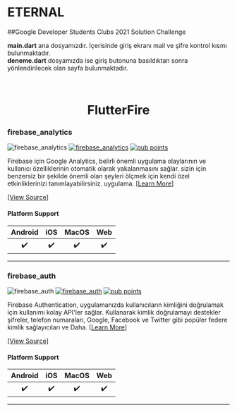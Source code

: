 # ETERNAL
##Google Developer Students Clubs 2021 Solution Challenge


**main.dart** ana dosyamızdır. İçerisinde giriş ekranı mail ve şifre kontrol kısmı bulunmaktadır.</br>
**deneme.dart** dosyamızda ise giriş butonuna basıldıktan sonra yönlendirilecek olan sayfa bulunmaktadır.

<p align="center">
  <a href="https://firebase.flutter.dev/%22%3E
    <img width="250px" src="website/static/img/flutterfire_300x.png"><br/>
  </a>
  <h1 align="center">FlutterFire</h1>
</p>

### firebase_analytics

![firebase_analytics][analytics_badge_ci] [![firebase_analytics][analytics_badge_pub]][analytics_pub] [![pub points][analytics_badge_pub_points]][analytics_pub_points]


Firebase için Google Analytics, belirli önemli uygulama olaylarının ve kullanıcı özelliklerinin otomatik olarak yakalanmasını sağlar.
sizin için benzersiz bir şekilde önemli olan şeyleri ölçmek için kendi özel etkinliklerinizi tanımlayabilirsiniz.
uygulama. [[Learn More][analytics_product]]

[[View Source][analytics_code]]

#### Platform Support

| Android | iOS | MacOS | Web |
|:-------:|:---:|:-----:|:---:|
|    :heavy_check_mark:    |  :heavy_check_mark:  |   :heavy_check_mark:   |  :heavy_check_mark:  |

----

### firebase_auth

![firebase_auth][auth_badge_ci] [![firebase_auth][auth_badge_pub]][auth_pub] [![pub points][auth_badge_pub_points]][auth_pub_points]

Firebase Authentication, uygulamanızda kullanıcıların kimliğini doğrulamak için kullanımı kolay API'ler sağlar. Kullanarak kimlik doğrulamayı destekler
şifreler, telefon numaraları, Google, Facebook ve Twitter gibi popüler federe kimlik sağlayıcıları ve
Daha. [[Learn More][auth_product]]

[[View Source][auth_code]]

#### Platform Support

| Android | iOS | MacOS | Web |
|:-------:|:---:|:-----:|:---:|
|    :heavy_check_mark:    |  :heavy_check_mark:  |   :heavy_check_mark:   |  :heavy_check_mark:  |

----

[analytics_pub]: https://pub.dev/packages/firebase_analytics

[analytics_product]: https://firebase.google.com/products/analytics/

[analytics_code]: https://github.com/adnanyagmur/ETERNAL/blob/main/ETERNAL/flutter_application_1/lib/main.dart

[analytics_pub_points]: https://pub.dev/packages/firebase_analytics/score

[analytics_badge_pub_points]: https://badges.bar/firebase_analytics/pub%20points

[analytics_badge_pub]: https://img.shields.io/pub/v/firebase_analytics.svg

[analytics_badge_ci]: https://github.com/FirebaseExtended/flutterfire/workflows/firebase_analytics/badge.svg

[auth_pub]: https://pub.dev/packages/firebase_auth

[auth_product]: https://firebase.google.com/products/auth/

[auth_code]:https://github.com/adnanyagmur/ETERNAL/blob/main/ETERNAL/flutter_application_1/lib/main.dart

[auth_pub_points]: https://pub.dev/packages/firebase_auth/score

[auth_badge_pub_points]: https://badges.bar/firebase_auth/pub%20points

[auth_badge_pub]: https://img.shields.io/pub/v/firebase_auth.svg

[auth_badge_ci]: https://github.com/FirebaseExtended/flutterfire/workflows/firebase_auth/badge.svg
